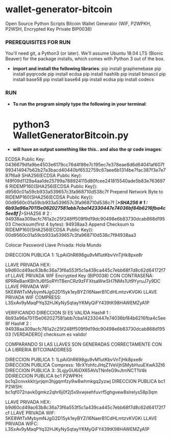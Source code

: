 # wallet-generator-bitcoin
Open Source Python Scripts Bitcoin Wallet Generator (WIF, P2WPKH, P2WSH, Encrypted Key Private BIP0038)

### PREREQUISITES FOR RUN 

You'll need git, a Python3 (or later). We'll assume Ubuntu 18.04 LTS (Bionic Beaver) for the package installs, which comes with Python 3 out of the box.
  
* __import and install the following libraries__: 
  pip install graphenebase
  pip install pyqrcode
  pip install ecdsa
  pip install hashlib
  pip install binascii
  pip install base58
  pip install base64
  pip install ecdsa 
  pip install codecs

### RUN

* __To run the program simply type the following in your terminal__:

  # python3 WalletGeneratorBitcoin.py


* __will have an output something like this.. and also the qr code images__:

ECDSA Public Key:  0436679dfa9be4503e6179cc76d4f86e7c195ec7e378eae8d6d64041af607f993414947b62b27a3bacd40440bf6532759c67aee6b1314be7fac387f3e7e787f6a9
SHA256(ECDSA Public Key):  f49f09d1129a4aa1de25799a788924115d80fcee241815540ade5b83e7636976
RIDEMP160(SHA256(ECDSA Public Key)):  d9560c01a59cb933a539657c3fa968710d538c7f
Prepend Network Byte to RIDEMP160(SHA256(ECDSA Public Key)):  00d9560c01a59cb933a539657c3fa968710d538c7f
	|___>SHA256 # 1  :  6b93a96a70115e062027581abb7cba142330447e74036bf84b6216fba4c5ee8f
	|___>SHA256 # 2  :  94938aa309acfc761a2c25f248ff509f9d19dc90498e6b83730dcab868d19503
Checksum(first 4 bytes):  94938aa3
Append Checksum to RIDEMP160(SHA256(ECDSA Public Key)):  00d9560c01a59cb933a539657c3fa968710d538c7f94938aa3

Colocar Password Llave Privada: Hola Mundo

DIRECCION PUBLICA 1:  1LpAiGhR698gu9vM1utKbvVnTjHk8pxe8r

LLAVE PRIVADA HEX:  b9d60cd49ac63b8c36a73f6a553f5c1a439ca445c7ebb68f7d8c62d64172f7cf
LLAVE PRIVADA WIF Encrypted Key (BIP0038) CON CONTRASEÑÁ:   6PRReBanKBh1tJ6fSoRYtTBenCRz9zFFXtsaWwSH7NMs1Ut9YyruJ7y9DC
LLAVE PRIVADA WIF:   5KE8WtTxMybymNJgG2D15yk1eyBYZi16NaerB1CdHLmtzvKVGKi
LLAVE PRIVADA WIF COMPRESS:  L3SxAv9yMaqPYq32HJKyNySqtayYKMyQiFY439tK98HAWEMZyA1P

VERIFICANDO DIRECCION SI ES VALIDA
Hash# 1  :  6b93a96a70115e062027581abb7cba142330447e74036bf84b6216fba4c5ee8f
Hash# 2  :  94938aa309acfc761a2c25f248ff509f9d19dc90498e6b83730dcab868d19503
[VERDADERO] checksum es valido!

COMPARANDO SI LAS LLAVES SON GENERADAS CORRECTAMENTE
CON LA LIBRERIA BITCOINADDRESS

DIRECCION PUBLICA 1:  1LpAiGhR698gu9vM1utKbvVnTjHk8pxe8r
DIRECCION PUBLICA Compress:  18rXYohfcJHqZ1VeVjhSMybHuuEXwA3Zt6
DIRECCION PUBLICA 3:  3LqjyGU6iDX65AVsTNnfeG9vJtmNCT1V4k
DDIRECCION PUBLICA bc1 P2WPKH:  bc1q2cnvxkklrjyrjqm3hjgqmfzy9w8whmkgq2yzwj
DIRECCION PUBLICA bc1 P2WSH:  bc1qf072navk0gmkz2qhr6j0f2j5x9xwjeehfuvrf5ghgvew8slrelys58p3qm

LLAVE PRIVADA HEX:  b9d60cd49ac63b8c36a73f6a553f5c1a439ca445c7ebb68f7d8c62d64172f7cf
LLAVE PRIVADA WIF:  5KE8WtTxMybymNJgG2D15yk1eyBYZi16NaerB1CdHLmtzvKVGKi
LLAVE PRIVADA WIFC:  L3SxAv9yMaqPYq32HJKyNySqtayYKMyQiFY439tK98HAWEMZyA1P


